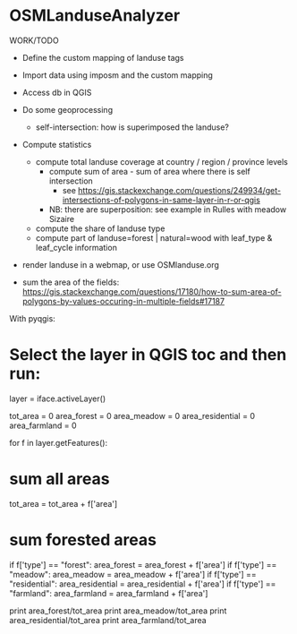 # OSMLanduseAnalyzer


WORK/TODO

* Define the custom mapping of landuse tags
* Import data using imposm and the custom mapping
* Access db in QGIS
* Do some geoprocessing
  * self-intersection: how is superimposed the landuse?

* Compute statistics
  * compute total landuse coverage at country / region / province levels
    * compute sum of area - sum of area where there is self intersection
      * see https://gis.stackexchange.com/questions/249934/get-intersections-of-polygons-in-same-layer-in-r-or-qgis
    * NB: there are superposition: see example in Rulles with meadow Sizaire
  * compute the share of landuse type
  * compute part of landuse=forest | natural=wood with leaf_type & leaf_cycle information
* render landuse in a webmap, or use OSMlanduse.org



* sum the area of the fields: https://gis.stackexchange.com/questions/17180/how-to-sum-area-of-polygons-by-values-occuring-in-multiple-fields#17187

With pyqgis:

# Select the layer in QGIS toc and then run:
layer = iface.activeLayer()

tot_area = 0
area_forest = 0
area_meadow = 0
area_residential = 0
area_farmland = 0

for f in layer.getFeatures():
  # sum all areas
  tot_area = tot_area + f['area']
  # sum forested areas
  if f['type'] == "forest":
     area_forest = area_forest + f['area']
  if f['type'] == "meadow":
     area_meadow = area_meadow + f['area']
  if f['type'] == "residential":
     area_residential = area_residential + f['area']
  if f['type'] == "farmland":
     area_farmland = area_farmland + f['area']

print area_forest/tot_area
print area_meadow/tot_area
print area_residential/tot_area
print area_farmland/tot_area
